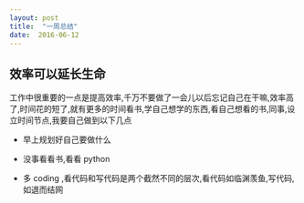 ```yaml
---
layout: post
title:  "一周总结"
date:  2016-06-12
---
```


## 效率可以延长生命

工作中很重要的一点是提高效率,千万不要做了一会儿以后忘记自己在干嘛,效率高了,时间花的短了,就有更多的时间看书,学自己想学的东西,看自己想看的书,同事,设立时间节点,我要自己做到以下几点

* 早上规划好自己要做什么

* 没事看看书,看看 python

* 多 coding ,看代码和写代码是两个截然不同的层次,看代码如临渊羡鱼,写代码,如退而结网


